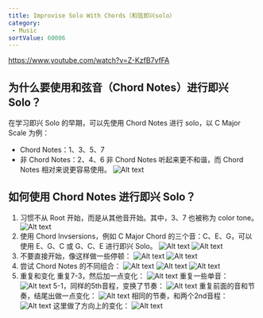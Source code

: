 ```yaml
---
title: Improvise Solo With Chords（和弦即兴solo）
category:
 - Music
sortValue: 60006
---
```


https://www.youtube.com/watch?v=Z-KzfB7vfFA

## 为什么要使用和弦音（Chord Notes）进行即兴 Solo？

在学习即兴 Solo 的早期，可以先使用 Chord Notes 进行 solo，以 C Major Scale 为例：

- Chord Notes：1、3、5、7
- 非 Chord Notes：2、4、6
  非 Chord Notes 听起来更不和谐，而 Chord Notes 相对来说更容易使用。
  ![Alt text](image.png)

## 如何使用 Chord Notes 进行即兴 Solo？

1. 习惯不从 Root 开始，而是从其他音开始。其中，3、7 也被称为 color tone。
   ![Alt text](image-1.png)
2. 使用 Chord Invsersions，例如 C Major Chord 的三个音：C、E、G，可以使用 E、G、C 或 G、C、E 进行即兴 Solo。
   ![Alt text](image-2.png)
   ![Alt text](image-3.png)
3. 不要直接开始，像这样做一些停顿：
   ![Alt text](image-4.png)
   ![Alt text](image-5.png)
4. 尝试 Chord Notes 的不同组合：
   ![Alt text](image-7.png)
   ![Alt text](image-8.png)
   ![Alt text](image-6.png)
5. 重复和变化
	重复7-3，然后加一点变化：
   ![Alt text](image-9.png)
   重复一些单音：
   ![Alt text](image-10.png)
	5-1，同样的5th音程，变换了节奏：
	![Alt text](image-11.png)
	重复前面的音和节奏，结尾出做一点变化：
	![Alt text](image-12.png)
	相同的节奏，和两个2nd音程：
	![Alt text](image-13.png)
	这里做了方向上的变化：
	![Alt text](image-14.png)